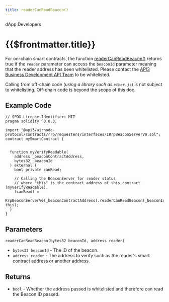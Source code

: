 ```yaml
---
title: readerCanReadBeacon()
---
```


<TitleSpan>dApp Developers</TitleSpan>

# {{$frontmatter.title}}

<VersionWarning/>

<TocHeader />
<TOC class="table-of-contents" :include-level="[2,3]" />

For on-chain smart contracts, the function
[readerCanReadBeacon()](https://github.com/api3dao/airnode/blob/master/packages/airnode-protocol/contracts/rrp/requesters/RrpBeaconServerV0.sol#L196-L209)
returns true if the `reader` parameter can access the `beaconId` parameter
meaning that the reader address has been whitelisted. Please contact the
[API3 Business Development API Team](https://api3.org) to be whitelisted.

Calling from off-chain code (_using a library such as `ether.js`_) is not
subject to whitelisting. Off-chain code is beyond the scope of this doc.

## Example Code

```solidity
// SPDX-License-Identifier: MIT
pragma solidity ^0.8.3;

import "@api3/airnode-protocol/contracts/rrp/requesters/interfaces/IRrpBeaconServerV0.sol";
contract mySmartContract {


  function myVerifyReadable(
    address _beaconContractAddress,
    bytes32 _beaconId
  ) external {
    bool private canRead;

    // Calling the BeaconServer for reader status
    // where "this" is the contract address of this contract (myVerifyReadable).
    (canRead) =
      RrpBeaconServerV0(_beaconContractAddress).readerCanReadBeacon(_beaconId, this);
  }
}

```

## Parameters

`readerCanReadBeacon(bytes32 beaconId, address reader)`

- `bytes32 beaconId` - The ID of the beacon.
- `address reader` - The address to verify such as the reader's smart contract
  address or another address.

## Returns

- `bool` - Whether the address passed is whitelisted and therefore can read the
  Beacon ID passed.
